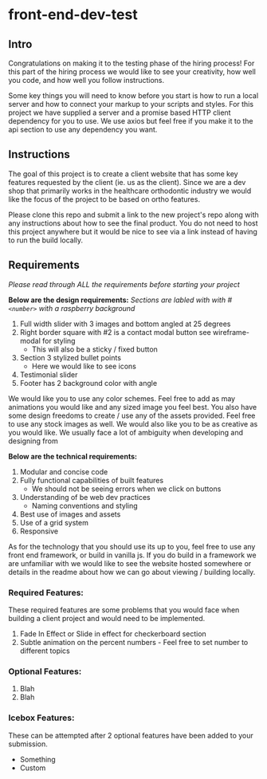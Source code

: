# front-end-dev-test

## Intro

Congratulations on making it to the testing phase of the hiring process! For this part of the hiring process we would like to see your creativity, how well you code, and how well you follow instructions.

Some key things you will need to know before you start is how to run a local server and how to connect your markup to your scripts and styles. For this project we have supplied a server and a promise based HTTP client dependency for you to use. We use axios but feel free if you make it to the api section to use any dependency you want.

## Instructions

The goal of this project is to create a client website that has some key features requested by the client (ie. us as the client). Since we are a dev shop that primarily works in the healthcare orthodontic industry we would like the focus of the project to be based on ortho features.

Please clone this repo and submit a link to the new project's repo along with any instructions about how to see the final product. You do not need to host this project anywhere but it would be nice to see via a link instead of having to run the build locally.

## Requirements

<em>Please read through ALL the requirements before starting your project</em>

<strong>Below are the design requirements:</strong>
<em>Sections are labled with with #`<number>` with a raspberry background</em>

  1. Full width slider with 3 images and bottom angled at 25 degrees
  2. Right border square with #2 is a contact modal button see wireframe-modal for styling
      - This will also be a sticky / fixed button
  3. Section 3 stylized bullet points
      - Here we would like to see icons
  4. Testimonial slider
  5. Footer has 2 background color with angle

We would like you to use any color schemes. Feel free to add as may animations you would like and any sized image you feel best. You also have some design freedoms to create / use any of the assets provided. Feel free to use any stock images as well. We would also like you to be as creative as you would like. We usually face a lot of ambiguity when developing and designing from

<strong>Below are the technical requirements:</strong>

  1. Modular and concise code
  2. Fully functional capabilities of built features
      - We should not be seeing errors when we click on buttons
  3. Understanding of be web dev practices
      - Naming conventions and styling
  4. Best use of images and assets
  5. Use of a grid system
  6. Responsive

As for the technology that you should use its up to you, feel free to use any front end framework, or build in vanilla js. If you do build in a framework we are unfamiliar with we would like to see the website hosted somewhere or details in the readme about how we can go about viewing / building locally.



### Required Features:

These required features are some problems that you would face when building a client project and would need to be implemented.

  1. Fade In Effect or Slide in effect for checkerboard section
  2. Subtle animation on the percent numbers
    - Feel free to set number to different topics

### Optional Features:
  1. Blah
  2. Blah

### Icebox Features:

These can be attempted after 2 optional features have been added to your submission.
  - Something
  - Custom
